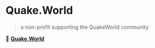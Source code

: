 # Quake.World

> a non-profit supporting the QuakeWorld community

:link: [**Quake.World**](https://quake.world/)
